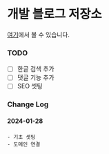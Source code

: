 # 개발 블로그 저장소
[여기](https://python-choigosu.com)에서 볼 수 있습니다.

### TODO
- [ ] 한글 검색 추가
- [ ] 댓글 기능 추가
- [ ] SEO 셋팅

### Change Log

#### 2024-01-28
```
- 기초 셋팅
- 도메인 연결
```
